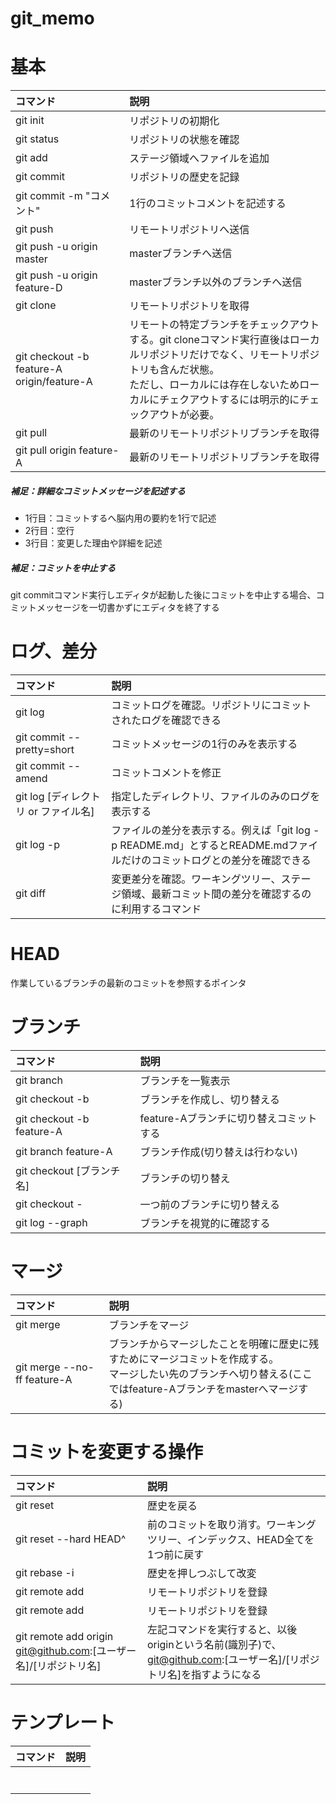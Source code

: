 # git_memo

# 基本
|コマンド|説明|
|:--|:--|
|git init|リポジトリの初期化|
|git status|リポジトリの状態を確認|
|git add|ステージ領域へファイルを追加|
|git commit|リポジトリの歴史を記録|
|git commit -m "コメント"|1行のコミットコメントを記述する|
|git push|リモートリポジトリへ送信|
|git push -u origin master|masterブランチへ送信|
|git push -u origin feature-D|masterブランチ以外のブランチへ送信|
|git clone|リモートリポジトリを取得|
|git checkout -b feature-A origin/feature-A|リモートの特定ブランチをチェックアウトする。git cloneコマンド実行直後はローカルリポジトリだけでなく、リモートリポジトリも含んだ状態。<br>ただし、ローカルには存在しないためローカルにチェクアウトするには明示的にチェックアウトが必要。|
|git pull|最新のリモートリポジトリブランチを取得|
|git pull origin feature-A|最新のリモートリポジトリブランチを取得|

##### 補足：詳細なコミットメッセージを記述する
 - 1行目：コミットするへ脳内用の要約を1行で記述
 - 2行目：空行
 - 3行目：変更した理由や詳細を記述
##### 補足：コミットを中止する
git commitコマンド実行しエディタが起動した後にコミットを中止する場合、コミットメッセージを一切書かずにエディタを終了する

# ログ、差分
|コマンド|説明|
|:--|:--|
|git log|コミットログを確認。リポジトリにコミットされたログを確認できる|
|git commit --pretty=short|コミットメッセージの1行のみを表示する|
|git commit --amend|コミットコメントを修正|
|git log [ディレクトリ or ファイル名]|指定したディレクトリ、ファイルのみのログを表示する|
|git log -p|ファイルの差分を表示する。例えば「git log -p README.md」とするとREADME.mdファイルだけのコミットログとの差分を確認できる|
|git diff|変更差分を確認。ワーキングツリー、ステージ領域、最新コミット間の差分を確認するのに利用するコマンド|

# HEAD
作業しているブランチの最新のコミットを参照するポインタ

# ブランチ
|コマンド|説明|
|:--|:--|
|git branch|ブランチを一覧表示|
|git checkout -b|ブランチを作成し、切り替える|
|git checkout -b feature-A|feature-Aブランチに切り替えコミットする|
|git branch feature-A|ブランチ作成(切り替えは行わない)|
|git checkout [ブランチ名]|ブランチの切り替え|
|git checkout -|一つ前のブランチに切り替える|
|git log --graph|ブランチを視覚的に確認する|

# マージ
|コマンド|説明|
|:--|:--|
|git merge|ブランチをマージ|
|git merge --no-ff feature-A|ブランチからマージしたことを明確に歴史に残すためにマージコミットを作成する。<br>マージしたい先のブランチへ切り替える(ここではfeature-Aブランチをmasterへマージする)|


# コミットを変更する操作
|コマンド|説明|
|:--|:--|
|git reset|歴史を戻る|
|git reset --hard HEAD^|前のコミットを取り消す。ワーキングツリー、インデックス、HEAD全てを1つ前に戻す|
|git rebase -i|歴史を押しつぶして改変|
|git remote add|リモートリポジトリを登録|
|git remote add|リモートリポジトリを登録|
git remote add origin git@github.com:[ユーザー名]/[リポジトリ名]|左記コマンドを実行すると、以後originという名前(識別子)で、git@github.com:[ユーザー名]/[リポジトリ名]を指すようになる|


# テンプレート
|コマンド|説明|
|:--|:--|
|||
|||
|||
|||
|||
|||
|||
